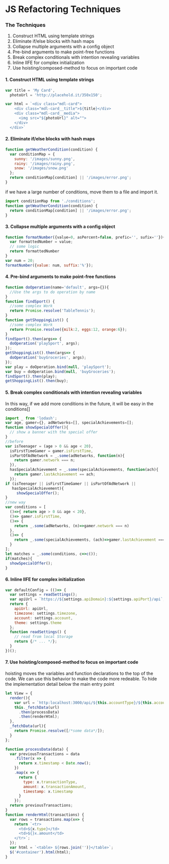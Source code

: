 # JS Refactoring Techniques
### The Techniques
1.  Construct HTML using template strings
2.  Eliminate if/else blocks with hash maps
3.  Collapse multiple arguments with a config object
4.  Pre-bind arguments to make point-free functions
5.  Break complex conditionals with intention revealing variables
6.  Inline IIFE for complex initialization
7.  Use hoisting/composed-method to focus on important code

#### 1.  Construct HTML using template strings

``` js
var title = 'My Card',
  photoUrl = 'http://placehold.it/350x150';

var html = `<div class="mdl-card">
    <div class="mdl-card__title">${title}</div>
    <div class="mdl-card__media">
      <img src="${photoUrl}" alt="">
    </div>
  </div>`
```

#### 2.  Eliminate if/else blocks with hash maps
``` js
function getWeatherCondition(condition) {
  var conditionMap = {
    sunny: '/images/sunny.png',
    rainy: '/images/rainy.png',
    snow: '/images/snow.png'
  };
  return conditionMap[condition] || '/images/error.png';
}
```
if we have a large number of conditions, move them to a file and import it.
``` js
import conditionMap from './conditions';
function getWeatherCondition(condition) {
  return conditionMap[condition] || '/images/error.png';
}
```

#### 3.  Collapse multiple arguments with a config object
``` js
function formatNumber({value=0, asPercent=false, prefic='', sufix=''}){
  var formattedNumber = value;
  // some logic
  return formattedNumber
}
var num = 20;
formatNumber({value: num, suffix:'%'});
```

#### 4.  Pre-bind arguments to make point-free functions
``` js
function doOperation(name='default', args={}){
  //Use the args to do operation by name
}
function findSport() {
  //some complex Work
  return Promise.resolve('TableTennis');
}
function getShoppingList() {
  //some complex Work
  return Promise.resolve({milk:2, eggs:12, orange:6});
}
findSport().then(args=> {
  doOperation('playSport', args);
});
getShoppingList().then(args=> {
  doOperation('buyGroceries', args);
});
var play = doOperation.bind(null, 'playSport');
var buy = doOperation.bind(null, 'buyGroceries');
findSport().then(play);
getShoppingList().then(buy);
```

#### 5.  Break complex conditionals with intention revealing variables
In this way, if we add more conditions in the future, it will be easy in the conditions[]
``` js
import _ from 'lodash';
var age, gamer={}, adNetworks=[], specialAchievements=[];
function showSpecialOffer(){
  // show a banner with the special offer
}  
//before
var isTeenager = (age > 0 && age < 20),
  isFirstTimeGamer = gamer.isFirstTime,
  isPartOfAdNetwork = _.some(adNetworks, function(n){
    return gamer.network === n;
  }),
  hasSpecialAchievement = _.some(specialAchievements, function(ach){
    return gamer.lastAchievement == ach;
  });
if (isTeenager || isFirstTimeGamer || isPartOfAdNetwork ||
   hasSpecialAchievement){
     showSpecialOffer();
}
//new way
var conditions = [
  ()=>{ return age > 0 && age < 20},
  ()=> gamer.isFirstTime,
  ()=> {
    return _.some(adNetworks, (n)=>gamer.network === n)
  },
  ()=> {
    return _.some(specialAchievements, (ach)=>gamer.lastAchievement === ach)
  }
];
let matches = _.some(conditions, c=>c());
if(matches){
  showSpecialOffer();  
}
```

#### 6.  Inline IIFE for complex initialization
``` js
var defaultConfig = (()=> {
  var settings = readSettings();
  var apiUrl = `https://${settings.apiDomain}:${settings.apiPort}/api`;
  return {
    apiUrl: apiUrl,
    timezone: settings.timezone,
    account: settings.account,
    theme: settings.theme
  };
  function readSettings() {
    // read from local Storage
    return {/* ... */};
  }
})();
```

#### 7.  Use hoisting/composed-method to focus on important code
hoisting moves the variables and function declarations to the top of the code. We can use this behavior to make the code more redeable.
To hide the implementation detail below the main entry point
``` js
let View = {
  render(){
    var url = `http:localhost:3000/api/${this.accountType}/${this.accountId}`;
    this._fetchData(url)
      .then(processData)
      .then(renderHtml);
  },
  _fetchData(url){
    return Promise.resolve([/*some data*/]);
  }
};

function processData(data) {
  var previousTransactions = data
    .filter(x => {
      return x.timestamp < Date.now();
    })
    .map(x => {
      return {
        type: x.transactionType,
        amount: x.transactionAmount,
        timestamp: x.timestamp
      }
    });
  return previousTransactions;
}
function renderHtml(transactions) {
  var rows = transactions.map(x=> {
    return `<tr>
      <td>${x.type}</td>
      <td>${}x.amount</td>
    </tr>`;
  });
  var html = `<table> ${rows.join('')}</table>`;
  $('#container').html(html);
}
```
